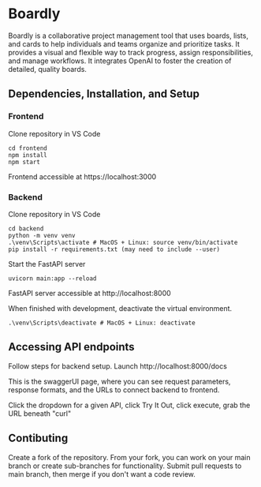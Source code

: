 # Boardly
Boardly is a collaborative project management tool that uses boards, lists, and cards to help individuals and teams organize and prioritize tasks. It provides a visual and flexible way to track progress, assign responsibilities, and manage workflows. It integrates OpenAI to foster the creation of detailed, quality boards. 

## Dependencies, Installation, and Setup
### Frontend
Clone repository in VS Code
```
cd frontend
npm install
npm start 
```

Frontend accessible at https://localhost:3000

### Backend 
Clone repository in VS Code
```
cd backend
python -m venv venv
.\venv\Scripts\activate # MacOS + Linux: source venv/bin/activate
pip install -r requirements.txt (may need to include --user)
```

Start the FastAPI server
```
uvicorn main:app --reload
```
FastAPI server accessible at http://localhost:8000

When finished with development, deactivate the virtual environment.
```
.\venv\Scripts\deactivate # MacOS + Linux: deactivate
```

## Accessing API endpoints

Follow steps for backend setup. Launch http://localhost:8000/docs

This is the swaggerUI page, where you can see request parameters, response formats, and the URLs to connect backend to frontend. 

Click the dropdown for a given API, click Try It Out, click execute, grab the URL beneath "curl"

## Contibuting 
Create a fork of the repository. From your fork, you can work on your main branch or create sub-branches for functionality. Submit pull requests to main branch, then merge if you don't want a code review.  
